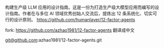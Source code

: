
构建生产级 LLM 应用的设计指南。这是一份为打造生产级大模型应用而编写的设计指南。作者在与多位 AI 领域优秀创始人交流后，提炼出 12 条系统化、切实可行的设计原则。
https://github.com/humanlayer/12-factor-agents

fork: https://github.com/azhao1981/12-factor-agents
翻译成中文

git@github.com:azhao1981/12-factor-agents.git
